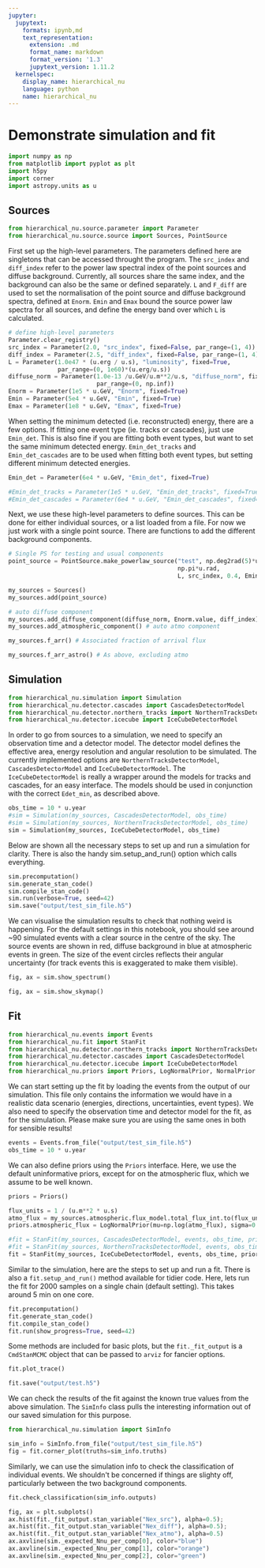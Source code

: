 ```yaml
---
jupyter:
  jupytext:
    formats: ipynb,md
    text_representation:
      extension: .md
      format_name: markdown
      format_version: '1.3'
      jupytext_version: 1.11.2
  kernelspec:
    display_name: hierarchical_nu
    language: python
    name: hierarchical_nu
---
```


# Demonstrate simulation and fit

```python
import numpy as np
from matplotlib import pyplot as plt
import h5py
import corner
import astropy.units as u
```

## Sources

```python
from hierarchical_nu.source.parameter import Parameter
from hierarchical_nu.source.source import Sources, PointSource
```

First set up the high-level parameters. The parameters defined here are singletons that can be accessed throught the program. The `src_index` and `diff_index` refer to the power law spectral index of the point sources and diffuse background. Currently, all sources share the same index, and the background can also be the same or defined separately. `L` and `F_diff` are used to set the normalisation of the point source and diffuse background spectra, defined at `Enorm`. `Emin` and `Emax` bound the source power law spectra for all sources, and define the energy band over which `L` is calculated. 

```python
# define high-level parameters
Parameter.clear_registry()
src_index = Parameter(2.0, "src_index", fixed=False, par_range=(1, 4))
diff_index = Parameter(2.5, "diff_index", fixed=False, par_range=(1, 4))
L = Parameter(1.0e47 * (u.erg / u.s), "luminosity", fixed=True, 
              par_range=(0, 1e60)*(u.erg/u.s))
diffuse_norm = Parameter(1.0e-13 /u.GeV/u.m**2/u.s, "diffuse_norm", fixed=True, 
                         par_range=(0, np.inf))
Enorm = Parameter(1e5 * u.GeV, "Enorm", fixed=True)
Emin = Parameter(5e4 * u.GeV, "Emin", fixed=True)
Emax = Parameter(1e8 * u.GeV, "Emax", fixed=True)
```

When setting the minimum detected (i.e. reconstructed) energy, there are a few options. If fitting one event type (ie. tracks or cascades), just use `Emin_det`. This is also fine if you are fitting both event types, but want to set the same minimum detected energy. `Emin_det_tracks` and `Emin_det_cascades` are to be used when fitting both event types, but setting different minimum detected energies. 

```python
Emin_det = Parameter(6e4 * u.GeV, "Emin_det", fixed=True)

#Emin_det_tracks = Parameter(1e5 * u.GeV, "Emin_det_tracks", fixed=True)
#Emin_det_cascades = Parameter(6e4 * u.GeV, "Emin_det_cascades", fixed=True)
```

Next, we use these high-level parameters to define sources. This can be done for either individual sources, or a list loaded from a file. For now we just work with a single point source. There are functions to add the different background components.

```python
# Single PS for testing and usual components
point_source = PointSource.make_powerlaw_source("test", np.deg2rad(5)*u.rad,
                                                np.pi*u.rad, 
                                                L, src_index, 0.4, Emin, Emax)

my_sources = Sources()
my_sources.add(point_source)

# auto diffuse component 
my_sources.add_diffuse_component(diffuse_norm, Enorm.value, diff_index) 
my_sources.add_atmospheric_component() # auto atmo component
```

```python
my_sources.f_arr() # Associated fraction of arrival flux
```

```python
my_sources.f_arr_astro() # As above, excluding atmo
```

## Simulation

```python
from hierarchical_nu.simulation import Simulation
from hierarchical_nu.detector.cascades import CascadesDetectorModel 
from hierarchical_nu.detector.northern_tracks import NorthernTracksDetectorModel
from hierarchical_nu.detector.icecube import IceCubeDetectorModel
```

In order to go from sources to a simulation, we need to specify an observation time and a detector model. The detector model defines the effective area, energy resolution and angular resolution to be simulated. The currently implemented options are `NorthernTracksDetectorModel`, `CascadesDetectorModel` and `IceCubeDetectorModel`. The `IceCubeDetectorModel` is really a wrapper around the models for tracks and cascades, for an easy interface. The models should be used in conjunction with the correct `Edet_min`, as described above.

```python
obs_time = 10 * u.year
#sim = Simulation(my_sources, CascadesDetectorModel, obs_time)
#sim = Simulation(my_sources, NorthernTracksDetectorModel, obs_time)
sim = Simulation(my_sources, IceCubeDetectorModel, obs_time)
```

Below are shown all the necessary steps to set up and run a simulation for clarity. There is also the handy sim.setup_and_run() option which calls everything.

```python
sim.precomputation()
sim.generate_stan_code()
sim.compile_stan_code()
sim.run(verbose=True, seed=42) 
sim.save("output/test_sim_file.h5")
```

We can visualise the simulation results to check that nothing weird is happening. For the default settings in this notebook, you should see around ~90 simulated events with a clear source in the centre of the sky. The source events are shown in red, diffuse background in blue at atmospheric events in green. The size of the event circles reflects their angular uncertainty (for track events this is exaggerated to make them visible).

```python
fig, ax = sim.show_spectrum()
```

```python
fig, ax = sim.show_skymap()
```

## Fit 

```python
from hierarchical_nu.events import Events
from hierarchical_nu.fit import StanFit
from hierarchical_nu.detector.northern_tracks import NorthernTracksDetectorModel
from hierarchical_nu.detector.cascades import CascadesDetectorModel
from hierarchical_nu.detector.icecube import IceCubeDetectorModel
from hierarchical_nu.priors import Priors, LogNormalPrior, NormalPrior
```

We can start setting up the fit by loading the events from the output of our simulation. This file only contains the information we would have in a realistic data scenario (energies, directions, uncertainties, event types). We also need to specify the observation time and detector model for the fit, as for the simulation. Please make sure you are using the same ones in both for sensible results!

```python
events = Events.from_file("output/test_sim_file.h5")
obs_time = 10 * u.year
```

We can also define priors using the `Priors` interface. Here, we use the default uninformative priors, except for on the atmospheric flux, which we assume to be well known.

```python
priors = Priors()

flux_units = 1 / (u.m**2 * u.s)
atmo_flux = my_sources.atmospheric.flux_model.total_flux_int.to(flux_units).value
priors.atmospheric_flux = LogNormalPrior(mu=np.log(atmo_flux), sigma=0.1)
```

```python
#fit = StanFit(my_sources, CascadesDetectorModel, events, obs_time, priors=priors)
#fit = StanFit(my_sources, NorthernTracksDetectorModel, events, obs_time, priors=priors)
fit = StanFit(my_sources, IceCubeDetectorModel, events, obs_time, priors=priors)
```

Similar to the simulation, here are the steps to set up and run a fit. There is also a `fit.setup_and_run()` method available for tidier code. Here, lets run the fit for 2000 samples on a single chain (default setting). This takes around 5 min on one core.

```python
fit.precomputation()
fit.generate_stan_code()
fit.compile_stan_code()
fit.run(show_progress=True, seed=42)
```

Some methods are included for basic plots, but the `fit._fit_output` is a `CmdStanMCMC` object that can be passed to `arviz` for fancier options.

```python
fit.plot_trace()
```

```python
fit.save("output/test.h5")
```

We can check the results of the fit against the known true values from the above simulation. The `SimInfo` class pulls the interesting information out of our saved simulation for this purpose. 

```python
from hierarchical_nu.simulation import SimInfo
```

```python
sim_info = SimInfo.from_file("output/test_sim_file.h5")
fig = fit.corner_plot(truths=sim_info.truths)
```

Similarly, we can use the simulation info to check the classification of individual events. We shouldn't be concerned if things are slighty off, particularly between the two background components. 

```python
fit.check_classification(sim_info.outputs)
```

```python
fig, ax = plt.subplots()
ax.hist(fit._fit_output.stan_variable("Nex_src"), alpha=0.5);
ax.hist(fit._fit_output.stan_variable("Nex_diff"), alpha=0.5);
ax.hist(fit._fit_output.stan_variable("Nex_atmo"), alpha=0.5)
ax.axvline(sim._expected_Nnu_per_comp[0], color="blue")
ax.axvline(sim._expected_Nnu_per_comp[1], color="orange")
ax.axvline(sim._expected_Nnu_per_comp[2], color="green")
```

```python

```
